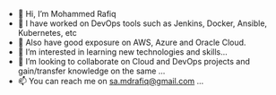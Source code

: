 - 👋 Hi, I’m Mohammed Rafiq
- 🌱 I have worked on DevOps tools such as Jenkins, Docker, Ansible, Kubernetes, etc
- 🌱 Also have good exposure on AWS, Azure and Oracle Cloud.
- 👀 I’m interested in learning new technologies and skills...
- 💞️ I’m looking to collaborate on Cloud and DevOps projects and gain/transfer knowledge on the same ...
- 📫 You can reach me on sa.mdrafiq@gmail.com ...

<!---
rafiq-mohammed/rafiq-mohammed is a ✨ special ✨ repository because its `README.md` (this file) appears on your GitHub profile.
You can click the Preview link to take a look at your changes.
--->
